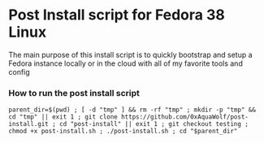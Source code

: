 # Post Install script for Fedora 38 Linux

The main purpose of this install script is to quickly bootstrap and setup a Fedora instance locally or in the cloud with all of my favorite tools and config

### How to run the post install script
```shell
parent_dir=$(pwd) ; [ -d "tmp" ] && rm -rf "tmp" ; mkdir -p "tmp" && cd "tmp" || exit 1 ; git clone https://github.com/0xAquaWolf/post-install.git ; cd "post-install" || exit 1 ; git checkout testing ; chmod +x post-install.sh ; ./post-install.sh ; cd "$parent_dir"
```
